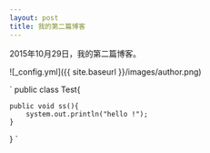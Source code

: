 ```yaml
---
layout: post
title: 我的第二篇博客
---
```


2015年10月29日，我的第二篇博客。

![_config.yml]({{ site.baseurl }}/images/author.png)

`
public class Test{

	public void ss(){
		system.out.println("hello !");
	}
	
}
`
